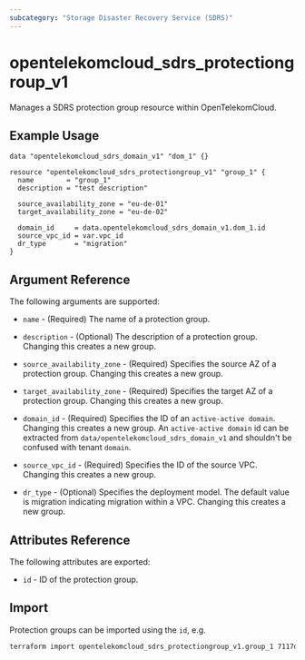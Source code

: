 ```yaml
---
subcategory: "Storage Disaster Recovery Service (SDRS)"
---
```


# opentelekomcloud_sdrs_protectiongroup_v1

Manages a SDRS protection group resource within OpenTelekomCloud.

## Example Usage

```hcl
data "opentelekomcloud_sdrs_domain_v1" "dom_1" {}

resource "opentelekomcloud_sdrs_protectiongroup_v1" "group_1" {
  name        = "group_1"
  description = "test description"

  source_availability_zone = "eu-de-01"
  target_availability_zone = "eu-de-02"

  domain_id     = data.opentelekomcloud_sdrs_domain_v1.dom_1.id
  source_vpc_id = var.vpc_id
  dr_type       = "migration"
}
```

## Argument Reference

The following arguments are supported:

* `name` - (Required) The name of a protection group.

* `description` - (Optional) The description of a protection group. Changing this creates a new group.

* `source_availability_zone` - (Required) Specifies the source AZ of a protection group. Changing this creates a new group.

* `target_availability_zone` - (Required) Specifies the target AZ of a protection group. Changing this creates a new group.

* `domain_id` - (Required) Specifies the ID of an ``active-active domain``. Changing this creates a new group.
  An ``active-active domain`` id can be extracted from ``data/opentelekomcloud_sdrs_domain_v1`` and shouldn't be confused
  with tenant ``domain``.

* `source_vpc_id` - (Required) Specifies the ID of the source VPC. Changing this creates a new group.

* `dr_type` - (Optional) Specifies the deployment model. The default value is migration indicating migration within a VPC.
  Changing this creates a new group.


## Attributes Reference

The following attributes are exported:

* `id` -  ID of the protection group.

## Import

Protection groups can be imported using the `id`, e.g.

```sh
terraform import opentelekomcloud_sdrs_protectiongroup_v1.group_1 7117d38e-4c8f-4624-a505-bd96b97d024c
```
